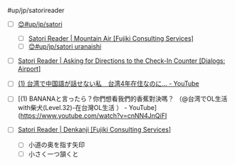 #up/jp/satorireader

- [ ] [😊#up/jp/satori ](https://47.111.95.20:6001/user/1/md?prefill=%23up%2Fjp%2Fsatori%20)
	- [ ] [Satori Reader | Mountain Air [Fujiki Consulting Services]](https://www.satorireader.com/articles/fujiki-episode-1-edition-n)
	- [ ] [😊#up/jp/satori uranaishi](https://47.111.95.20:6001/user/1/md?prefill=%23up%2Fjp%2Fsatori%20uranaishi)
- [ ] [Satori Reader | Asking for Directions to the Check-In Counter [Dialogs: Airport]](https://www.satorireader.com/articles/dialogs-airport-check-in-counter-annnai-edition-m)
- [ ] [(1) 台湾で中国語が話せない私　台湾4年在住なのに… - YouTube](https://www.youtube.com/watch?v=FwjmHEHDbVY)
- [ ] [(1) BANANAと言ったら？你們想看我們的香蕉對決嗎？ （@台湾でOL生活with柴犬(Level.32)-在台灣OL生活 ） - YouTube](https://www.youtube.com/watch?v=cnNN4JnQiFI

- [ ] [Satori Reader | Denkanji [Fujiki Consulting Services]](https://www.satorireader.com/articles/fujiki-episode-2-edition-n)
	- [ ] 小道の奥を指す矢印
	- [ ] 小さく一つ頷くと